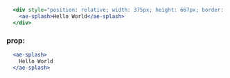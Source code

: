 ```jsx
  <div style="position: relative; width: 375px; height: 667px; border: 1px solid #D3DCE6;">
    <ae-splash>Hello World</ae-splash>
  </div>
``` 

### prop: 
```jsx
  <ae-splash>
    Hello World
  </ae-splash>
``` 
